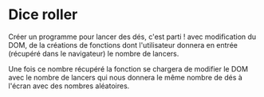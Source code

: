 # Dice roller

Créer un programme pour lancer des dés, c'est parti ! avec modification du DOM, de la créations de fonctions dont l'utilisateur donnera en entrée (récupéré dans le navigateur) le nombre de lancers.

Une fois ce nombre récupéré la fonction se chargera de modifier le DOM avec le nombre de lancers qui nous donnera le même nombre de dés à l'écran avec des nombres aléatoires.



